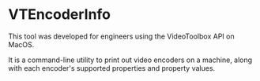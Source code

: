 # VTEncoderInfo
This tool was developed for engineers using the VideoToolbox API on MacOS.

It is a command-line utility to print out video encoders on a machine, along with each encoder's supported properties and property values.
